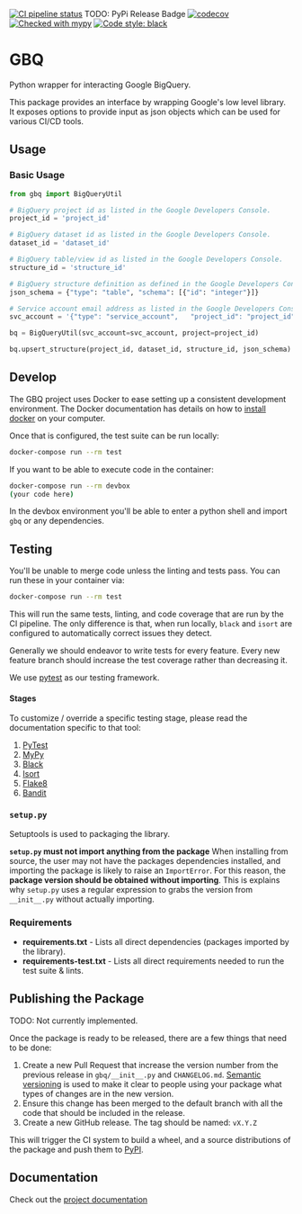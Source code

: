 [![CI pipeline status](https://github.com/wayfair-incubator/gbq/workflows/CI/badge.svg?branch=main)][ci]
TODO: PyPi Release Badge
[![codecov](https://codecov.io/gh/wayfair-incubator/gbq/branch/main/graph/badge.svg)][codecov]
[![Checked with mypy](https://img.shields.io/badge/mypy-checked-blue)][mypy-home]
[![Code style: black](https://img.shields.io/badge/code%20style-black-black.svg)][black-home]


# GBQ

Python wrapper for interacting Google BigQuery.

This package provides an interface by wrapping Google's low level library. It exposes options to provide input as json objects which can be used for various CI/CD tools.

## Usage

### Basic Usage

```python
from gbq import BigQueryUtil

# BigQuery project id as listed in the Google Developers Console.
project_id = 'project_id'

# BigQuery dataset id as listed in the Google Developers Console.
dataset_id = 'dataset_id'

# BigQuery table/view id as listed in the Google Developers Console.
structure_id = 'structure_id'

# BigQuery structure definition as defined in the Google Developers Console.
json_schema = {"type": "table", "schema": [{"id": "integer"}]}

# Service account email address as listed in the Google Developers Console.
svc_account = '{"type": "service_account",   "project_id": "project_id"}'

bq = BigQueryUtil(svc_account=svc_account, project=project_id)

bq.upsert_structure(project_id, dataset_id, structure_id, json_schema)
```

## Develop

The GBQ project uses Docker to ease setting up a consistent development environment. The Docker documentation has
details on how to [install docker](https://docs.docker.com/install/) on your computer.

Once that is configured, the test suite can be run locally:

```bash
docker-compose run --rm test
```

If you want to be able to execute code in the container:

```bash
docker-compose run --rm devbox
(your code here)
```

In the devbox environment you'll be able to enter a python shell and import `gbq` or any dependencies.

## Testing

You'll be unable to merge code unless the linting and tests pass. You can run these in your container via:

```bash
docker-compose run --rm test
```

This will run the same tests, linting, and code coverage that are run by the CI pipeline. The only difference is that,
when run locally, `black` and `isort` are configured to automatically correct issues they detect.

Generally we should endeavor to write tests for every feature. Every new feature branch should increase the test
coverage rather than decreasing it.

We use [pytest][pytest-docs] as our testing framework.

#### Stages

To customize / override a specific testing stage, please read the documentation specific to that tool:

1. [PyTest][pytest-docs]
2. [MyPy][mypy-docs]
3. [Black][black-docs]
4. [Isort][isort-docs]
4. [Flake8][flake8-docs]
5. [Bandit][bandit-docs]

### `setup.py`

Setuptools is used to packaging the library.

**`setup.py` must not import anything from the package** When installing from source, the user may not have the
packages dependencies installed, and importing the package is likely to raise an `ImportError`. For this reason, the
**package version should be obtained without importing**. This is explains why `setup.py` uses a regular expression to
grabs the version from `__init__.py` without actually importing.

### Requirements

* **requirements.txt** - Lists all direct dependencies (packages imported by the library).
* **requirements-test.txt** - Lists all direct requirements needed to run the test suite & lints.

## Publishing the Package

TODO: Not currently implemented.

Once the package is ready to be released, there are a few things that need to be done:

1. Create a new Pull Request that increase the version number from the previous release in `gbq/__init__.py` and
    `CHANGELOG.md`. [Semantic versioning][sem-ver] is used to make it clear to people using your package what types of
    changes are in the new version.
2. Ensure this change has been merged to the default branch with all the code that should be included in the release.
3. Create a new GitHub release. The tag should be named: `vX.Y.Z`

This will trigger the CI system to build a wheel, and a source distributions of the package and push them to
[PyPI][pypi].

## Documentation

Check out the [project documentation](https://wayfair-incubator.github.io/gbq/)

[ci]: https://github.com/wayfair-incubator/gbq/actions
[codecov]: https://codecov.io/gh/wayfair-incubator/gbq
[mypy-home]: http://mypy-lang.org/
[black-home]: https://github.com/psf/black
[install-docker]: https://docs.docker.com/install/
[pdbpp-home]: https://github.com/pdbpp/pdbpp
[pdb-docs]: https://docs.python.org/3/library/pdb.html
[pdbpp-docs]: https://github.com/pdbpp/pdbpp#usage
[pytest-docs]: https://docs.pytest.org/en/latest/
[mypy-docs]: https://mypy.readthedocs.io/en/stable/
[black-docs]: https://black.readthedocs.io/en/stable/
[isort-docs]: https://pycqa.github.io/isort/
[flake8-docs]: http://flake8.pycqa.org/en/stable/
[bandit-docs]: https://bandit.readthedocs.io/en/stable/
[sem-ver]: https://semver.org/
[pypi]: https://semver.org/
[gbq-docs]: https://github.com/wayfair-incubator/gbq/
